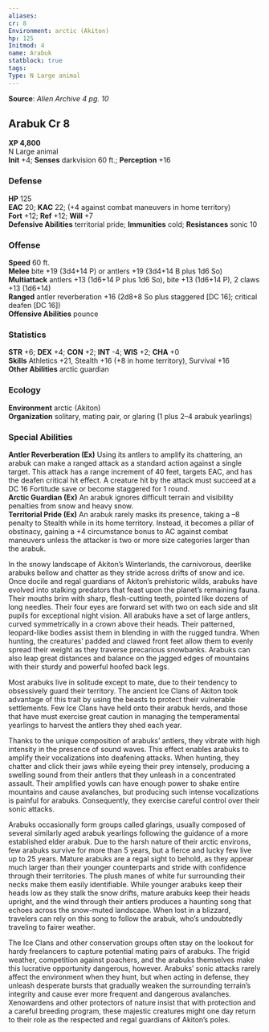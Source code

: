 ```yaml
---
aliases: 
cr: 8
Environment: arctic (Akiton)
hp: 125
Initmod: 4
name: Arabuk
statblock: true
tags: 
Type: N Large animal
---
```



**Source**:  _Alien Archive 4 pg. 10_

## Arabuk Cr 8

**XP 4,800**  
N Large animal  
**Init** +4; **Senses** darkvision 60 ft.; **Perception** +16  

### Defense

**HP** 125  
**EAC** 20; **KAC** 22; (+4 against combat maneuvers in home territory)  
**Fort** +12; **Ref** +12; **Will** +7  
**Defensive Abilities** territorial pride; **Immunities** cold; **Resistances** sonic 10  

### Offense

**Speed** 60 ft.  
**Melee** bite +19 (3d4+14 P) or antlers +19 (3d4+14 B plus 1d6 So)  
**Multiattack** antlers +13 (1d6+14 P plus 1d6 So), bite +13 (1d6+14 P), 2 claws +13 (1d6+14)  
**Ranged** antler reverberation +16 (2d8+8 So plus staggered \[DC 16\]; critical deafen \[DC 16\])  
**Offensive Abilities** pounce

### Statistics

**STR** +6; **DEX** +4; **CON** +2; **INT** -4; **WIS** +2; **CHA** +0  
**Skills** Athletics +21, Stealth +16 (+8 in home territory), Survival +16  
**Other Abilities** arctic guardian

### Ecology

**Environment** arctic (Akiton)  
**Organization** solitary, mating pair, or glaring (1 plus 2–4 arabuk yearlings)

### Special Abilities

**Antler Reverberation (Ex)** Using its antlers to amplify its chattering, an arabuk can make a ranged attack as a standard action against a single target. This attack has a range increment of 40 feet, targets EAC, and has the deafen critical hit effect. A creature hit by the attack must succeed at a DC 16 Fortitude save or become staggered for 1 round.  
**Arctic Guardian (Ex)** An arabuk ignores difficult terrain and visibility penalties from snow and heavy snow.  
**Territorial Pride (Ex)** An arabuk rarely masks its presence, taking a –8 penalty to Stealth while in its home territory. Instead, it becomes a pillar of obstinacy, gaining a +4 circumstance bonus to AC against combat maneuvers unless the attacker is two or more size categories larger than the arabuk.

In the snowy landscape of Akiton’s Winterlands, the carnivorous, deerlike arabuks bellow and chatter as they stride across drifts of snow and ice. Once docile and regal guardians of Akiton’s prehistoric wilds, arabuks have evolved into stalking predators that feast upon the planet’s remaining fauna. Their mouths brim with sharp, flesh-cutting teeth, pointed like dozens of long needles. Their four eyes are forward set with two on each side and slit pupils for exceptional night vision. All arabuks have a set of large antlers, curved symmetrically in a crown above their heads. Their patterned, leopard-like bodies assist them in blending in with the rugged tundra. When hunting, the creatures’ padded and clawed front feet allow them to evenly spread their weight as they traverse precarious snowbanks. Arabuks can also leap great distances and balance on the jagged edges of mountains with their sturdy and powerful hoofed back legs.

Most arabuks live in solitude except to mate, due to their tendency to obsessively guard their territory. The ancient Ice Clans of Akiton took advantage of this trait by using the beasts to protect their vulnerable settlements. Few Ice Clans have held onto their arabuk herds, and those that have must exercise great caution in managing the temperamental yearlings to harvest the antlers they shed each year.

Thanks to the unique composition of arabuks’ antlers, they vibrate with high intensity in the presence of sound waves. This effect enables arabuks to amplify their vocalizations into deafening attacks. When hunting, they chatter and click their jaws while eyeing their prey intensely, producing a swelling sound from their antlers that they unleash in a concentrated assault. Their amplified yowls can have enough power to shake entire mountains and cause avalanches, but producing such intense vocalizations is painful for arabuks. Consequently, they exercise careful control over their sonic attacks.

Arabuks occasionally form groups called glarings, usually composed of several similarly aged arabuk yearlings following the guidance of a more established elder arabuk. Due to the harsh nature of their arctic environs, few arabuks survive for more than 5 years, but a fierce and lucky few live up to 25 years. Mature arabuks are a regal sight to behold, as they appear much larger than their younger counterparts and stride with confidence through their territories. The plush manes of white fur surrounding their necks make them easily identifiable. While younger arabuks keep their heads low as they stalk the snow drifts, mature arabuks keep their heads upright, and the wind through their antlers produces a haunting song that echoes across the snow-muted landscape. When lost in a blizzard, travelers can rely on this song to follow the arabuk, who’s undoubtedly traveling to fairer weather.

The Ice Clans and other conservation groups often stay on the lookout for hardy freelancers to capture potential mating pairs of arabuks. The frigid weather, competition against poachers, and the arabuks themselves make this lucrative opportunity dangerous, however. Arabuks’ sonic attacks rarely affect the environment when they hunt, but when acting in defense, they unleash desperate bursts that gradually weaken the surrounding terrain’s integrity and cause ever more frequent and dangerous avalanches. Xenowardens and other protectors of nature insist that with protection and a careful breeding program, these majestic creatures might one day return to their role as the respected and regal guardians of Akiton’s poles.
